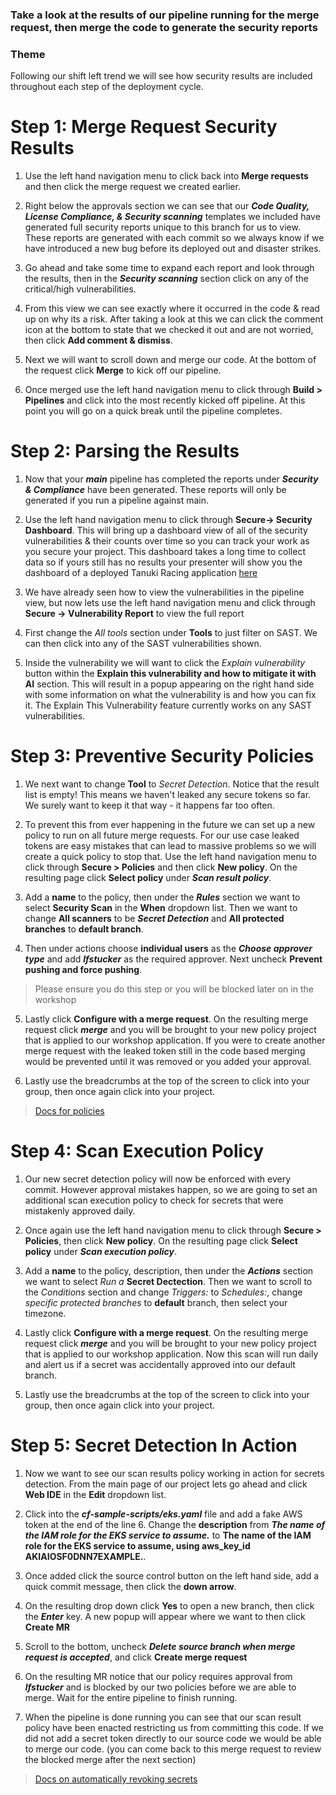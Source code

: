 ### Take a look at the results of our pipeline running for the merge request, then merge the code to generate the security reports

### Theme

Following our shift left trend we will see how security results are included throughout each step of the deployment cycle.

# Step 1: Merge Request Security Results

1. Use the left hand navigation menu to click back into **Merge requests** and then click the merge request we created earlier.

2. Right below the approvals section we can see that our **_Code Quality, License Compliance, & Security scanning_** templates we included have generated full security reports unique to this branch for us to view. These reports are generated with each commit so we always know if we have introduced a new bug before its deployed out and disaster strikes.

3. Go ahead and take some time to expand each report and look through the results, then in the **_Security scanning_** section click on any of the critical/high vulnerabilities.
  
4. From this view we can see exactly where it occurred in the code & read up on why its a risk. After taking a look at this we can click the comment icon at the bottom to state that we checked it out and are not worried, then click **Add comment & dismiss**.

5. Next we will want to scroll down and merge our code. At the bottom of the request click **Merge** to kick off our pipeline.
  
6. Once merged use the left hand navigation menu to click through **Build \> Pipelines** and click into the most recently kicked off pipeline. At this point you will go on a quick break until the pipeline completes.

# Step 2: Parsing the Results

1. Now that your **_main_** pipeline has completed the reports under **_Security & Compliance_** have been generated. These reports will only be generated if you run a pipeline against main.
  
2. Use the left hand navigation menu to click through **Secure-\> Security Dashboard**. This will bring up a dashboard view of all of the security vulnerabilities & their counts over time so you can track your work as you secure your project. This dashboard takes a long time to collect data so if yours still has no results your presenter will show you the dashboard of a deployed Tanuki Racing application [here](https://gitlab.com/gitlab-learn-labs/webinars/tanuki-racing/tanuki-racing-application/-/security/dashboard)
  
3. We have already seen how to view the vulnerabilities in the pipeline view, but now lets use the left hand navigation menu and click through **Secure -\> Vulnerability Report** to view the full report
  
4. First change the _All tools_ section under **Tools** to just filter on SAST. We can then click into any of the SAST vulnerabilities shown.
  
5. Inside the vulnerability we will want to click the _Explain vulnerability_ button within the **Explain this vulnerability and how to mitigate it with AI** section. This will result in a popup appearing on the right hand side with some information on what the vulnerability is and how you can fix it. The Explain This Vulnerability feature currently works on any SAST vulnerabilities.

# Step 3: Preventive Security Policies

1. We next want to change **Tool** to _Secret Detection_. Notice that the result list is empty! This means we haven't leaked any secure tokens so far. We surely want to keep it that way - it happens far too often.
  
2. To prevent this from ever happening in the future we can set up a new policy to run on all future merge requests. For our use case leaked tokens are easy mistakes that can lead to massive problems so we will create a quick policy to stop that. Use the left hand navigation menu to click through **Secure \> Policies** and then click **New policy**. On the resulting page click **Select policy** under **_Scan result policy_**.
  
3. Add a **name** to the policy, then under the **_Rules_** section we want to select **Security Scan** in the **When** dropdown list. Then we want to change **All scanners** to be **_Secret Detection_** and **All protected branches** to **default branch**.
  
4. Then under actions choose **individual users** as the **_Choose approver type_** and add **_lfstucker_** as the required approver. Next uncheck **Prevent pushing and force pushing**.

> Please ensure you do this step or you will be blocked later on in the workshop

5. Lastly click **Configure with a merge request**. On the resulting merge request click ***merge*** and you will be brought to your new policy project that is applied to our workshop application. If you were to create another merge request with the leaked token still in the code based merging would be prevented until it was removed or you added your approval.
  
6. Lastly use the breadcrumbs at the top of the screen to click into your group, then once again click into your project.

> [Docs for policies](https://docs.gitlab.com/ee/user/application_security/policies/)

# Step 4: Scan Execution Policy

1. Our new secret detection policy will now be enforced with every commit. However approval mistakes happen, so we are going to set an additional scan execution policy to check for secrets that were mistakenly approved daily. 

2. Once again use the left hand navigation menu to click through **Secure > Policies**, then click **New policy**. On the resulting page click **Select policy** under **_Scan execution policy_**.

3. Add a **name** to the policy, description, then under the **_Actions_** section we want to select _Run a_ **Secret Dectection**. Then we want to scroll to the _Conditions_ section and change _Triggers:_ to _Schedules:_, change _specific protected branches_ to **default** branch, then select your timezone.

5. Lastly click **Configure with a merge request**. On the resulting merge request click ***merge*** and you will be brought to your new policy project that is applied to our workshop application. Now this scan will run daily and alert us if a secret was accidentally approved into our default branch.
  
6. Lastly use the breadcrumbs at the top of the screen to click into your group, then once again click into your project.

# Step 5: Secret Detection In Action

1. Now we want to see our scan results policy working in action for secrets detection. From the main page of our project lets go ahead and click **Web IDE** in the **Edit** dropdown list.
  
2. Click into the **_cf-sample-scripts/eks.yaml_** file and add a fake AWS token at the end of the line 6. Change the **description** from **_The name of the IAM role for the EKS service to assume._** to **The name of the IAM role for the EKS service to assume, using aws_key_id AKIAIOSF0DNN7EXAMPLE.**.
  
3. Once added click the source control button on the left hand side, add a quick commit message, then click the **down arrow**.
  
4. On the resulting drop down click **Yes** to open a new branch, then click the **_Enter_** key. A new popup will appear where we want to then click **Create MR**

5. Scroll to the bottom, uncheck **_Delete source branch when merge request is accepted_**, and click **Create merge request**
  
6. On the resulting MR notice that our policy requires approval from **_lfstucker_** and is blocked by our two policies before we are able to merge. Wait for the entire pipeline to finish running.

7. When the pipeline is done running you can see that our scan result policy have been enacted restricting us from committing this code. If we did not add a secret token directly to our source code we would be able to merge our code. (you can come back to this merge request to review the blocked merge after the next section)

> [Docs on automatically revoking secrets](https://docs.gitlab.com/ee/user/application_security/secret_detection/#responding-to-a-leaked-secret)
